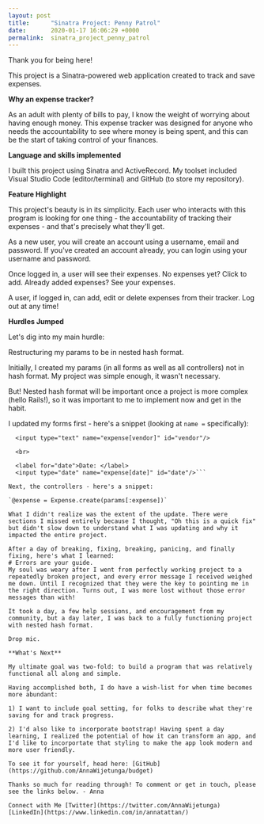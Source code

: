 ```yaml
---
layout: post
title:      "Sinatra Project: Penny Patrol"
date:       2020-01-17 16:06:29 +0000
permalink:  sinatra_project_penny_patrol
---
```


Thank you for being here! 

This project is a Sinatra-powered web application created to track and save expenses. 

**Why an expense tracker?**

As an adult with plenty of bills to pay, I know the weight of worrying about having enough money. This expense tracker was designed for anyone who needs the accountability to see where money is being spent, and this can be the start of taking control of your finances.

**Language and skills implemented**

I built this project using Sinatra and ActiveRecord. My toolset included Visual Studio Code (editor/terminal) and GitHub (to store my repository).

**Feature Highlight** 

This project's beauty is in its simplicity. Each user who interacts with this program is looking for one thing - the accountability of tracking their expenses - and that's precisely what they'll get.

As a new user, you will create an account using a username, email and password. If you've created an account already, you can login using your username and password.

Once logged in, a user will see their expenses. No expenses yet? Click to add. Already added expenses? See your expenses.

A user, if logged in, can add, edit or delete expenses from their tracker. Log out at any time!

**Hurdles Jumped** 

Let's dig into my main hurdle:

Restructuring my params to be in nested hash format.

Initially, I created my params (in all forms as well as all controllers) not in hash format. My project was simple enough, it wasn't necessary.

But! Nested hash format will be important once a project is more complex (hello Rails!), so it was important to me to implement now and get in the habit.

I updated my forms first - here's a snippet (looking at `name =` specifically):

```  <label for="vendor">Vendor: </label>
  <input type="text" name="expense[vendor]" id="vendor"/>

  <br>

  <label for="date">Date: </label>
  <input type="date" name="expense[date]" id="date"/>```
	
Next, the controllers - here's a snippet:

`@expense = Expense.create(params[:expense])`

What I didn't realize was the extent of the update. There were sections I missed entirely because I thought, "Oh this is a quick fix" but didn't slow down to understand what I was updating and why it impacted the entire project.

After a day of breaking, fixing, breaking, panicing, and finally fixing, here's what I learned:
# Errors are your guide.
My soul was weary after I went from perfectly working project to a repeatedly broken project, and every error message I received weighed me down. Until I recognized that they were the key to pointing me in the right direction. Turns out, I was more lost without those error messages than with!

It took a day, a few help sessions, and encouragement from my community, but a day later, I was back to a fully functioning project with nested hash format.

Drop mic.

**What's Next**

My ultimate goal was two-fold: to build a program that was relatively functional all along and simple. 

Having accomplished both, I do have a wish-list for when time becomes more abundant:

1) I want to include goal setting, for folks to describe what they're saving for and track progress.

2) I'd also like to incorporate bootstrap! Having spent a day learning, I realized the potential of how it can transform an app, and I'd like to incorportate that styling to make the app look modern and more user friendly.

To see it for yourself, head here: [GitHub](https://github.com/AnnaWijetunga/budget)

Thanks so much for reading through! To comment or get in touch, please see the links below. - Anna

Connect with Me [Twitter](https://twitter.com/AnnaWijetunga) [LinkedIn](https://www.linkedin.com/in/annatattan/)
